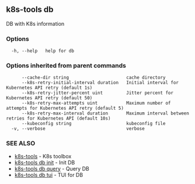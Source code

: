 ## k8s-tools db

DB with K8s information

### Options

```
  -h, --help   help for db
```

### Options inherited from parent commands

```
      --cache-dir string                      cache directory
      --k8s-retry-initial-interval duration   Initial interval for Kubernetes API retry (default 1s)
      --k8s-retry-jitter-percent uint         Jitter percent for Kubernetes API retry (default 50)
      --k8s-retry-max-attempts uint           Maximum number of attempts for Kubernetes API retry (default 5)
      --k8s-retry-max-interval duration       Maximum interval between retries for Kubernetes API (default 10s)
      --kubeconfig string                     kubeconfig file
  -v, --verbose                               verbose
```

### SEE ALSO

* [k8s-tools](k8s-tools.md)	 - K8s toolbox
* [k8s-tools db init](k8s-tools_db_init.md)	 - Init DB
* [k8s-tools db query](k8s-tools_db_query.md)	 - Query DB
* [k8s-tools db tui](k8s-tools_db_tui.md)	 - TUI for DB


